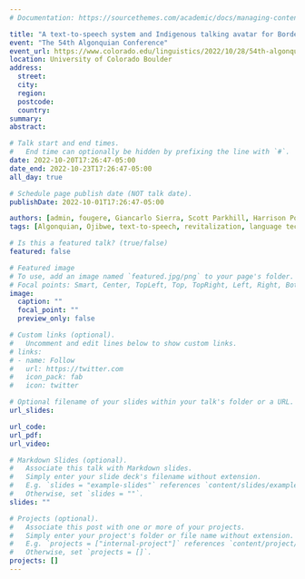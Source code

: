 ```yaml
---
# Documentation: https://sourcethemes.com/academic/docs/managing-content/

title: "A text-to-speech system and Indigenous talking avatar for Border Lakes Ojibwe"
event: "The 54th Algonquian Conference"
event_url: https://www.colorado.edu/linguistics/2022/10/28/54th-algonquian-conference-held-october-20-23-cu-campus
location: University of Colorado Boulder
address:
  street:
  city:
  region:
  postcode:
  country:
summary:
abstract:

# Talk start and end times.
#   End time can optionally be hidden by prefixing the line with `#`.
date: 2022-10-20T17:26:47-05:00
date_end: 2022-10-23T17:26:47-05:00
all_day: true

# Schedule page publish date (NOT talk date).
publishDate: 2022-10-01T17:26:47-05:00

authors: [admin, fougere, Giancarlo Sierra, Scott Parkhill, Harrison Porteous, Chad Quinn]
tags: [Algonquian, Ojibwe, text-to-speech, revitalization, language technology, deep learning, artificial intelligence, indigenous technology]

# Is this a featured talk? (true/false)
featured: false

# Featured image
# To use, add an image named `featured.jpg/png` to your page's folder. 
# Focal points: Smart, Center, TopLeft, Top, TopRight, Left, Right, BottomLeft, Bottom, BottomRight.
image:
  caption: ""
  focal_point: ""
  preview_only: false

# Custom links (optional).
#   Uncomment and edit lines below to show custom links.
# links:
# - name: Follow
#   url: https://twitter.com
#   icon_pack: fab
#   icon: twitter

# Optional filename of your slides within your talk's folder or a URL.
url_slides:

url_code:
url_pdf:
url_video:

# Markdown Slides (optional).
#   Associate this talk with Markdown slides.
#   Simply enter your slide deck's filename without extension.
#   E.g. `slides = "example-slides"` references `content/slides/example-slides.md`.
#   Otherwise, set `slides = ""`.
slides: ""

# Projects (optional).
#   Associate this post with one or more of your projects.
#   Simply enter your project's folder or file name without extension.
#   E.g. `projects = ["internal-project"]` references `content/project/deep-learning/index.md`.
#   Otherwise, set `projects = []`.
projects: []
---
```


